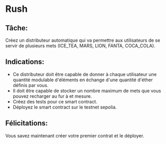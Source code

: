 # Rush

## Tâche:

Créez un distributeur automatique qui va permettre aux utilisateurs de se servir de plusieurs mets (ICE_TEA, MARS, LION, FANTA, COCA_COLA).

## Indications:

- Ce distributeur doit être capable de donner à chaque utilisateur une quantité modulable d'éléments en échange d'une quantité d'éther définis par vous.
- Il doit être capable de stocker un nombre maximum de mets que vous pouvez recharger au fur à et mesure.
- Créez des tests pour ce smart contract.
- Déployez le smart contract sur le testnet sepolia.

## Félicitations:

Vous savez maintenant créer votre premier contrat et le déployer.
